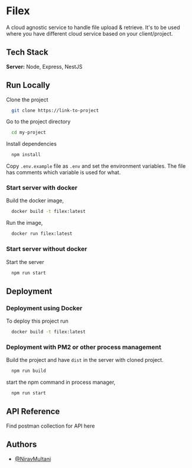 
# Filex

A cloud agnostic service to handle file upload &amp; retrieve. It's to be used where you have different cloud service based on your client/project.




## Tech Stack

**Server:** Node, Express, NestJS


## Run Locally

Clone the project

```bash
  git clone https://link-to-project
```

Go to the project directory

```bash
  cd my-project
```

Install dependencies

```bash
  npm install
```

Copy `.env.example` file as `.env` and set the environment variables.
The file has comments which variable is used for what.

### Start server with docker
Build the docker image,

```bash
  docker build -t filex:latest
```

Run the image,

```bash
  docker run filex:latest
```

### Start server without docker

Start the server

```bash
  npm run start
```


## Deployment

### Deployment using Docker

To deploy this project run

```bash
  docker build -t filex:latest
```

### Deployment with PM2 or other process management

Build the project and have `dist` in the server with cloned project.

```bash
  npm run build
```

start the npm command in process manager,

```bash
  npm run start
```
## API Reference

Find postman collection for API here


## Authors

- [@NiravMultani](https://www.github.com/NiravMultani)

